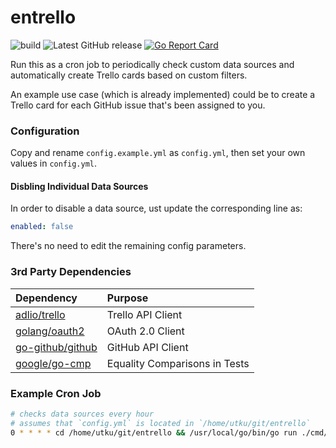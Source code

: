 # entrello
![build](https://github.com/utkuufuk/entrello/workflows/entrello/badge.svg?branch=master)
![Latest GitHub release](https://img.shields.io/github/release/utkuufuk/entrello.svg)
[![Go Report Card](https://goreportcard.com/badge/github.com/utkuufuk/entrello)](https://goreportcard.com/report/github.com/utkuufuk/entrello)

Run this as a cron job to periodically check custom data sources and automatically create Trello cards based on custom filters.

An example use case (which is already implemented) could be to create a Trello card for each GitHub issue that's been assigned to you.

### Configuration
Copy and rename `config.example.yml` as `config.yml`, then set your own values in `config.yml`.

#### Disbling Individual Data Sources
In order to disable a data source, ust update the corresponding line as:
```yml
enabled: false
```
There's no need to edit the remaining config parameters.

### 3rd Party Dependencies
| Dependency | Purpose |
|:-|:-|
| [adlio/trello](https://github.com/adlio/trello)           | Trello API Client |
| [golang/oauth2](https://github.com/golang/oauth2)         | OAuth 2.0 Client |
| [go-github/github](https://github.com/google/go-github)   | GitHub API Client |
| [google/go-cmp](https://github.com/google/go-cmp)         | Equality Comparisons in Tests |

### Example Cron Job
``` sh
# checks data sources every hour
# assumes that `config.yml` is located in `/home/utku/git/entrello`
0 * * * * cd /home/utku/git/entrello && /usr/local/go/bin/go run ./cmd/entrello
```

